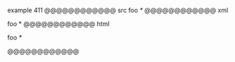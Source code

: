 example 411
@@@@@@@@@@@@ src
foo *\**
@@@@@@@@@@@@ xml
<?xml version="1.0" encoding="UTF-8"?>
<!DOCTYPE document SYSTEM "CommonMark.dtd">
<document xmlns="http://commonmark.org/xml/1.0">
  <paragraph>
    <text>foo </text>
    <emph>
      <text>*</text>
    </emph>
  </paragraph>
</document>
@@@@@@@@@@@@ html
<p>foo <em>*</em></p>
@@@@@@@@@@@@
